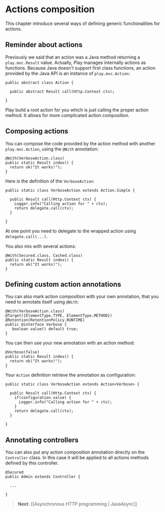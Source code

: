 # Actions composition

This chapter introduce several ways of defining generic functionalities for actions.

## Reminder about actions

Previously we said that an action was a Java method returning a `play.mvc.Result` value. Actually, Play manages internally actions as functions. Because Java doesn't support first class functions, an action provided by the Java API is an instance of `play.mvc.Action`:

```
public abstract class Action {
    
  public abstract Result call(Http.Context ctx);    
    
}
```

Play build a root action for you which is just calling the proper action method. It allows for more complicated action composition.

## Composing actions

You can compose the code provided by the action method with another `play.mvc.Action`, using the `@With` annotation:

```
@With(VerboseAction.class)
public static Result index() {
  return ok("It works!");
}
```

Here is the definition of the `VerboseAction`:

```
public static class VerboseAction extends Action.Simple {

  public Result call(Http.Context ctx) {
    Logger.info("Calling action for " + ctx);
    return delegate.call(ctx);
  }

}
```

At one point you need to delegate to the wrapped action using `delegate.call(...)`.

You also mix with several actions:

```
@With(Secured.class, Cached.class)
public static Result index() {
  return ok("It works!");
}
```

## Defining custom action annotations

You can also mark action composition with your own annotation, that you need to annotate itself using `@With`:

```
@With(VerboseAction.class)
@Target({ElementType.TYPE, ElementType.METHOD})
@Retention(RetentionPolicy.RUNTIME)
public @interface Verbose {
   boolean value() default true;
}
```

You can then use your new annotation with an action method:

```
@Verbose(false)
public static Result index() {
  return ok("It works!");
}
```

Your `Action` definition retrieve the annotation as configuration:

```
public static class VerboseAction extends Action<Verbose> {

  public Result call(Http.Context ctx) {
    if(configuration.value) {
      Logger.info("Calling action for " + ctx);  
    }
    return delegate.call(ctx);
  }

}
```

## Annotating controllers

You can also put any action composition annotation directly on the `Controller` class. In this case it will be applied to all actions methods defined by this controller.

```
@Secured
public Admin extends Controller {
    
  ...
    
}
```

> **Next:** [[Asynchronous HTTP programming | JavaAsync]]